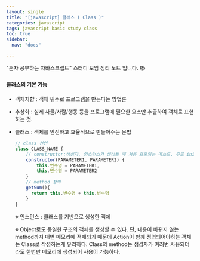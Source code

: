 ```yaml
---
layout: single
title: "[javascript] 클래스 ( Class )"
categories: javascript
tags: javascript basic study class
toc: true
sidebar:
  nav: "docs"

---
```


"혼자 공부하는 자바스크립트" 스터디 모임 정리 노트 입니다. 📚



#### 클래스의 기본 기능

- 객체지향 : 객체 위주로 프로그램을 만든다는 방법론

- 추상화 : 실제 사물/사람/행동 등을 프로그램에 필요한 요소만 추출하여 객체로 표현하는 것.

- 클래스 : 객체를 안전하고 효율적으로 만들어주는 문법

  ```javascript
  // class 선언
  class CLASS_NAME {
      // constructor:생성자. 인스턴스가 생성될 때 처음 호출되는 메소드. 주로 initialize를 담당한다.
      constructor(PARAMETER1, PARAMETER2) {
          this.변수명 = PARAMETER1,
          this.변수명 = PARAMETER2
      }
      // method 정의 
      getSum(){ 
  	    return this.변수명 + this.변수명
      }
  }
  ```

  ※ 인스턴스 : 클래스를 기반으로 생성한 객체

  ※ Object로도 동일한 구조의 객체를 생성할 수 있다. 단, 내용이 바뀌지 않는 method까지 매번 메모리에 적재되기 때문에 Action이 함께 정의되어야하는 객체는 Class로 작성하는게 유리하다. Class의 method는 생성자가 여러번 사용되더라도 한번만 메모리에 생성되어 사용이 가능하다.

  

  